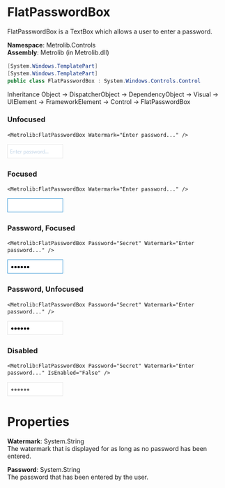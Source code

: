 # FlatPasswordBox  

FlatPasswordBox is a TextBox which allows a user to enter a password.

**Namespace**: Metrolib.Controls  
**Assembly**: Metrolib (in Metrolib.dll)  

```C#
[System.Windows.TemplatePart]
[System.Windows.TemplatePart]
public class FlatPasswordBox : System.Windows.Controls.Control
```

Inheritance Object -> DispatcherObject -> DependencyObject -> Visual -> UIElement -> FrameworkElement -> Control -> FlatPasswordBox
### Unfocused

```xaml
<Metrolib:FlatPasswordBox Watermark="Enter password..." />

```
![Image of FlatPasswordBox, Unfocused](Unfocused.png)

### Focused

```xaml
<Metrolib:FlatPasswordBox Watermark="Enter password..." />

```
![Image of FlatPasswordBox, Focused](Focused.png)

### Password, Focused

```xaml
<Metrolib:FlatPasswordBox Password="Secret" Watermark="Enter password..." />

```
![Image of FlatPasswordBox, Password, Focused](Password__Focused.png)

### Password, Unfocused

```xaml
<Metrolib:FlatPasswordBox Password="Secret" Watermark="Enter password..." />

```
![Image of FlatPasswordBox, Password, Unfocused](Password__Unfocused.png)

### Disabled

```xaml
<Metrolib:FlatPasswordBox Password="Secret" Watermark="Enter password..." IsEnabled="False" />

```
![Image of FlatPasswordBox, Disabled](Disabled.png)

# Properties  

**Watermark**: System.String  
The watermark that is displayed for as long as no password has been entered.

**Password**: System.String  
The password that has been entered by the user.


